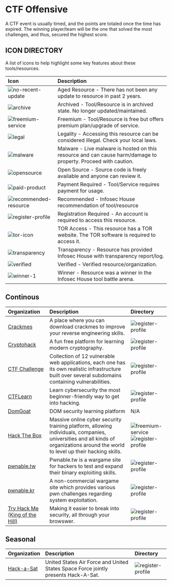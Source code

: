 # CTF Offensive

A CTF event is usually timed, and the points are totaled once the time has expired. The winning player/team will be the one that solved the most challenges, and thus, secured the highest score.

## ICON DIRECTORY

A list of icons to help highlight some key features about these tools/resources.

| Icon | Description |
| :--- | :--- |
| ![no-recent-update](https://raw.githubusercontent.com/InfosecHouse/InfosecHouse/main/icons/no-recent-update.png) | Aged Resource - There has not been any update to resource in past 2 years. |
| ![archive](https://raw.githubusercontent.com/InfosecHouse/InfosecHouse/main/icons/archive.png) | Archived - Tool/Resource is in archived state. No longer updated/maintained. |
| ![freemium-service](https://raw.githubusercontent.com/InfosecHouse/InfosecHouse/main/icons/freemium-service.png) | Freemium - Tool/Resource is free but offers premium plan/upgrade of service. |
| ![legal](https://raw.githubusercontent.com/InfosecHouse/InfosecHouse/main/icons/legal.png) | Legality - Accessing this resource can be considered illegal. Check your local laws. |
| ![malware](https://raw.githubusercontent.com/InfosecHouse/InfosecHouse/main/icons/malware.png) | Malware - Live malware is hosted on this resource and can cause harm/damage to property. Proceed with caution. |
| ![opensource](https://raw.githubusercontent.com/InfosecHouse/InfosecHouse/main/icons/opensource.png) | Open Source - Source code is freely available and anyone can review it. |
| ![paid-product](https://raw.githubusercontent.com/InfosecHouse/InfosecHouse/main/icons/paid-product.png) | Payment Required - Tool/Service requires payment for usage. |
| ![recommended-resource](https://raw.githubusercontent.com/InfosecHouse/InfosecHouse/main/icons/recommended-resource.png) | Recommended - Infosec House recommendation of tool/resource |
| ![register-profile](https://raw.githubusercontent.com/InfosecHouse/InfosecHouse/main/icons/register-profile.png) | Registration Required - An account is required to access this resource. |
| ![tor-icon](https://raw.githubusercontent.com/InfosecHouse/InfosecHouse/main/icons/tor-icon.png) | TOR Access - This resource has a TOR website. The TOR software is required to access it. |
| ![transparency](https://raw.githubusercontent.com/InfosecHouse/InfosecHouse/main/icons/transparency.png) | Transparency - Resource has provided Infosec House with transparency report/log. |
| ![verified](https://raw.githubusercontent.com/InfosecHouse/InfosecHouse/main/icons/verified.png) | Verified - Verified resource/organization. |
| ![winner-1](https://raw.githubusercontent.com/InfosecHouse/InfosecHouse/main/icons/winner.png) | Winner - Resource was a winner in the Infosec House tool battle arena. |

## Continous

| Organization | Description | Directory |
| :--- | :--- | :--- |
| [Crackmes](https://crackm.es) | A place where you can download crackmes to improve your reverse engineering skills. | ![register-profile](https://raw.githubusercontent.com/InfosecHouse/InfosecHouse/main/icons/register-profile.png) |
| [Cryptohack](https://cryptohack.org/) | A fun free platform for learning modern cryptography. | ![register-profile](https://raw.githubusercontent.com/InfosecHouse/InfosecHouse/main/icons/register-profile.png) |
| [CTF Challenge](https://ctflearn.com/) | Collection of 12 vulnerable web applications, each one has its own realistic infrastructure built over several subdomains containing vulnerabilities. | ![register-profile](https://raw.githubusercontent.com/InfosecHouse/InfosecHouse/main/icons/register-profile.png) |
| [CTFLearn](https://ctflearn.com/) | Learn cybersecurity the most beginner-friendly way to get into hacking. | ![register-profile](https://raw.githubusercontent.com/InfosecHouse/InfosecHouse/main/icons/register-profile.png) |
| [DomGoat](https://domgo.at/cxss/intro) | DOM security learning platform | N/A |
| [Hack The Box](https://www.hackthebox.eu/) | Massive online cyber security training platform, allowing individuals, companies, universities and all kinds of organizations around the world to level up their hacking skills. | ![freemium-service](https://raw.githubusercontent.com/InfosecHouse/InfosecHouse/main/icons/freemium-service.png)![register-profile](https://raw.githubusercontent.com/InfosecHouse/InfosecHouse/main/icons/register-profile.png) |
| [pwnable.tw](http://pwnable.tw) | Pwnable.tw is a wargame site for hackers to test and expand their binary exploiting skills. | ![register-profile](https://raw.githubusercontent.com/InfosecHouse/InfosecHouse/main/icons/register-profile.png) |
| [pwnable.kr](http://pwnable.kr) | A non-commercial wargame site which provides various pwn challenges regarding system exploitation. | ![register-profile](https://raw.githubusercontent.com/InfosecHouse/InfosecHouse/main/icons/register-profile.png) |
| [Try Hack Me \(King of the Hill\)](https://tryhackme.com/games/koth) | Making it easier to break into security, all through your browswer. | ![register-profile](https://raw.githubusercontent.com/InfosecHouse/InfosecHouse/main/icons/register-profile.png) |

## Seasonal

| Organization | Description | Directory |
| :--- | :--- | :--- |
| [Hack-a-Sat](https://www.hackasat.com/) | United States Air Force and United States Space Force jointly presents Hack-A-Sat. | ![register-profile](https://raw.githubusercontent.com/InfosecHouse/InfosecHouse/main/icons/register-profile.png) |

